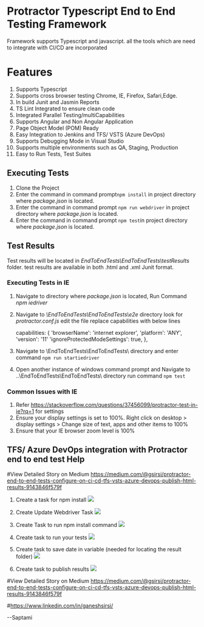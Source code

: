 # Protractor Typescript End to End Testing Framework

Framework supports Typescript and javascript. all the tools which are need to integrate with CI/CD are incorporated

# Features

 1. Supports Typescript
 2. Supports cross browser testing Chrome, IE, Firefox, Safari,Edge.
 3. In build Junit and Jasmin Reports
 4. TS Lint Integrated to ensure clean code
 5. Integrated Parallel Testing/multiCapabilities
 6. Supports Angular and Non Angular Application
 7. Page Object Model (POM) Ready
 8. Easy Integration to Jenkins and TFS/ VSTS (Azure DevOps)
 9. Supports Debugging Mode in Visual Studio
 10. Supports multiple environments such as QA, Staging, Production 
 11. Easy to Run Tests, Test Suites 

## Executing Tests
 1. Clone the Project
 2. Enter the command in command prompt`npm install` in project directory where *package.json* is located.
 3. Enter the command in command prompt `npm run webdriver` in project directory where *package.json* is located.
 4. Enter the command in command prompt `npm test`in project directory where *package.json* is located.
 
 ## Test Results
 Test results will be located in *EndToEndTests\EndToEndTests\testResults* folder. test results are available in both .html and .xml Junit format.

### Executing Tests in IE
1. Navigate to directory where *package.json* is located, Run Command *npm iedriver*
2. Navigate to *\EndToEndTests\EndToEndTests\e2e* directory look for *protractor.conf.js* edit the file replace capabilities with below lines 

    capabilities: {
            'browserName': 'internet explorer',
            'platform': 'ANY',
            'version': '11'
            'ignoreProtectedModeSettings': true,
       },
3. Navigate to \EndToEndTests\EndToEndTests\ directory and enter command `npm run startiedriver`
4. Open another instance of windows command prompt and Navigate to ..\EndToEndTests\EndToEndTests\  directory run command `npm test`

### Common Issues with IE
1. Refer https://stackoverflow.com/questions/37456099/protractor-test-in-ie?rq=1 for settings
2. Ensure your display settings is set to 100%. Right click on desktop > display settings > Change size of text, apps and other items to 100%
3. Ensure that your IE browser zoom level is 100%


## TFS/ Azure DevOps integration with Protractor end to end test Help

#View Detailed Story on Medium https://medium.com/@gsirsi/protractor-end-to-end-tests-configure-on-ci-cd-tfs-vsts-azure-devops-publish-html-results-9143846f579f

1. Create a task for npm install
![
](https://c1.staticflickr.com/2/1861/43978746924_8f61810295_b.jpg)
2. Create Update Webdriver Task
![
](https://c1.staticflickr.com/2/1849/43978747764_9cfe76b9a8_b.jpg)


3. Create  Task to run npm install command
![
](https://c1.staticflickr.com/2/1861/43978746924_8f61810295_b.jpg)

4. Create task to run your tests ![
](https://c1.staticflickr.com/2/1880/43978747604_baf81309ef_b.jpg)
5. Create task to save date in variable (needed for locating the result folder)
![
](https://c1.staticflickr.com/2/1889/43978747424_9a1337f47c_b.jpg)

6. Create task to publish results ![
](https://c1.staticflickr.com/2/1861/42886910980_eb7f0309c6_b.jpg)


#View Detailed Story on Medium https://medium.com/@gsirsi/protractor-end-to-end-tests-configure-on-ci-cd-tfs-vsts-azure-devops-publish-html-results-9143846f579f

#https://www.linkedin.com/in/ganeshsirsi/

--Saptami
